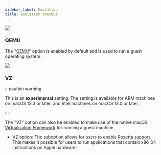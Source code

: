 ```yaml
---
sidebar_label: Emulation
title: Emulation (macOS)
---
```


<head>
  <link rel="canonical" href="https://docs.rancherdesktop.io/ui/preferences/virtual-machine/emulation"/>
</head>

 ![](https://suse-rancher-media.s3.amazonaws.com/desktop/v1.10/preferences/macOS_virtualMachine_tabEmulation.png)

### QEMU

The "[QEMU](https://www.qemu.org/documentation/)" option is enabled by default and is used to run a guest operating system.

 ![](https://suse-rancher-media.s3.amazonaws.com/desktop/v1.10/preferences/macOS_virtualMachine_tabEmulation_vz.png)

### VZ

:::caution warning

This is an **experimental** setting. The setting is available for ARM machines on  macOS 13.3 or later, and Intel machines on macOS 13.0 or later.

:::

The "VZ" option can also be enabled to make use of the native macOS [Virtualization.Framework](https://developer.apple.com/documentation/virtualization) for running a guest machine.

* VZ option:
The suboption allows for users to enable [Rosetta support](https://developer.apple.com/documentation/virtualization/running_intel_binaries_in_linux_vms_with_rosetta). This makes it possible for users to run applications that contain x86_64 instructions on Apple hardware.

